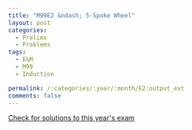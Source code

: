 ```yaml
---
title: "M99E2 &ndash; 5-Spoke Wheel"
layout: post
categories:
  - Prelims
  - Problems
tags:
  - E&M
  - M99
  - Induction

permalink: /:categories/:year/:month/E2:output_ext
comments: false
---
```

<object data="1999M2E.pdf" type="application/pdf" width="100%" height="500"></object>
<div class="message"><a href='https://princetonprelim.com/prelim/3/'>Check for solutions to this year's exam</a></div>